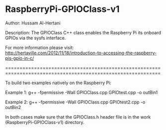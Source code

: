 RaspberryPi-GPIOClass-v1
=================================

Author: Hussam Al-Hertani

Description: The GPIOClass C++ class enables the Raspberry Pi its onboard GPIOs via the sysfs interface. 



For more information please visit:  http://hertaville.com/2012/11/18/introduction-to-accessing-the-raspberry-pis-gpio-in-c/

============================================================================================================

To build two examples natively on the Raspberry Pi: 

Example 1:
g++ -fpermissive -Wall GPIOClass.cpp GPIOtest.cpp -o outBin1

Example 2:
g++ -fpermissive -Wall GPIOClass.cpp GPIOtest2.cpp -o outBin2

In both cases make sure that the GPIOClass.h header file is in the work (RaspberryPi-GPIOClass-v1) directory.


